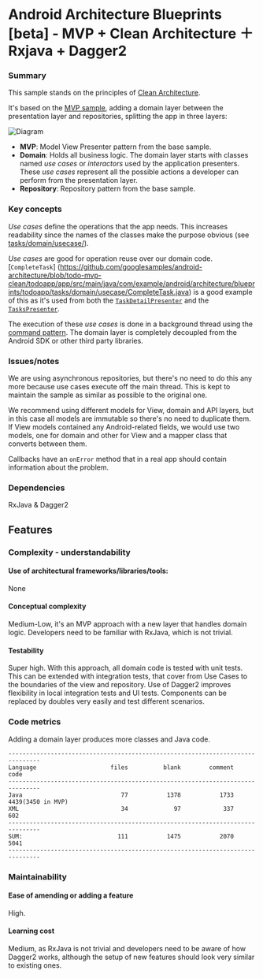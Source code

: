 # Android Architecture Blueprints [beta] - MVP + Clean Architecture ＋ Rxjava + Dagger2

### Summary
This sample stands on the principles of [Clean Architecture](https://blog.8thlight.com/uncle-bob/2012/08/13/the-clean-architecture.html).

It's based on the [MVP sample](https://github.com/googlesamples/android-architecture/tree/todo-mvp), adding a domain layer between the presentation layer and repositories, splitting the app in three layers:

<img src="https://github.com/googlesamples/android-architecture/wiki/images/mvp-clean.png" alt="Diagram"/>

* **MVP**: Model View Presenter pattern from the base sample.
* **Domain**: Holds all business logic. The domain layer starts with classes named *use cases* or *interactors* used by the application presenters. These *use cases* represent all the possible actions a developer can perform from the presentation layer. 
* **Repository**: Repository pattern from the base sample.  

### Key concepts
*Use cases* define the operations that the app needs. This increases readability since the names of the classes make the purpose obvious (see [tasks/domain/usecase/](https://github.com/googlesamples/android-architecture/tree/todo-mvp-clean/todoapp/app/src/main/java/com/example/android/architecture/blueprints/todoapp/tasks/domain/usecase)).

*Use cases* are good for operation reuse over our domain code. [`CompleteTask`] (https://github.com/googlesamples/android-architecture/blob/todo-mvp-clean/todoapp/app/src/main/java/com/example/android/architecture/blueprints/todoapp/tasks/domain/usecase/CompleteTask.java) is a good example of this as it's used from both the [`TaskDetailPresenter`](https://github.com/googlesamples/android-architecture/blob/todo-mvp-clean/todoapp/app/src/main/java/com/example/android/architecture/blueprints/todoapp/taskdetail/TaskDetailPresenter.java) and the [`TasksPresenter`](https://github.com/googlesamples/android-architecture/blob/todo-mvp-clean/todoapp/app/src/main/java/com/example/android/architecture/blueprints/todoapp/tasks/TasksPresenter.java).

The execution of these *use cases* is done in a background thread using the [command pattern](http://www.oodesign.com/command-pattern.html). The domain layer is completely decoupled from the Android SDK or other third party libraries.

### Issues/notes
We are using asynchronous repositories, but there's no need to do this any more because use cases execute off the main thread. This is kept to maintain the sample as similar as possible to the original one.

We recommend using different models for View, domain and API layers, but in this case all models are immutable so there's no need to duplicate them. If View models contained any Android-related fields, we would use two models, one for domain and other for View and a mapper class that converts between them.

Callbacks have an `onError` method that in a real app should contain information about the problem.

### Dependencies

RxJava & Dagger2

## Features

### Complexity - understandability

#### Use of architectural frameworks/libraries/tools: 

None

#### Conceptual complexity 

Medium-Low, it's an MVP approach with a new layer that handles domain logic.
Developers need to be familiar with RxJava, which is not trivial.

#### Testability

Super high. 
With this approach, all domain code is tested with unit tests. This can be extended with integration tests, that cover from Use Cases to the boundaries of the view and repository.
Use of Dagger2 improves flexibility in local integration tests and UI tests. Components can be replaced by doubles very easily and test different scenarios.

### Code metrics

Adding a domain layer produces more classes and Java code.

```
-------------------------------------------------------------------------------
Language                     files          blank        comment           code
-------------------------------------------------------------------------------
Java                            77           1378           1733           4439(3450 in MVP)
XML                             34             97            337            602
-------------------------------------------------------------------------------
SUM:                           111           1475           2070           5041
-------------------------------------------------------------------------------

```
### Maintainability

#### Ease of amending or adding a feature 
High.

#### Learning cost
Medium, as RxJava is not trivial and developers need to be aware of how Dagger2 works, although the setup of new features should look very similar to existing ones.





